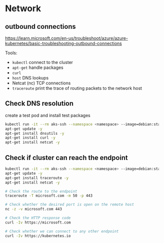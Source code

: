 # Network

## outbound connections
https://learn.microsoft.com/en-us/troubleshoot/azure/azure-kubernetes/basic-troubleshooting-outbound-connections

Tools:
- `kubectl` connect to the cluster
- `apt-get` handle packages
- `curl`
- `host` DNS lookups
- Netcat (nc) TCP connections
- `traceroute` print the trace of routing packets to the network host

## Check DNS resolution
create a test pod and install test packages 
```sh
kubectl run -it --rm aks-ssh --namespace <namespace> --image=debian:stable
apt-get update -y
apt-get install dnsutils -y
apt-get install curl -y
apt-get install netcat -y
```

## Check if cluster can reach the endpoint
```sh
kubectl run -it --rm aks-ssh --namespace <namespace> --image=debian:stable
apt-get update -y
apt-get install traceroute -y
apt-get install netcat -y

# Check the route to the endpoint 
traceroute -T microsoft.com -m 50 -p 443

# Check whether the desired port is open on the remote host
nc -z -v microsoft.com 443

# Check the HTTP response code
curl -Iv https://microsoft.com

# Check whether we can connect to any other endpoint
curl -Iv https://kubernetes.io
```

